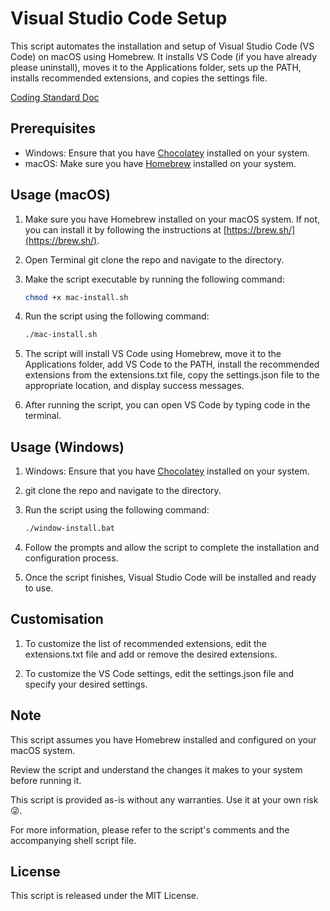 # Visual Studio Code Setup

This script automates the installation and setup of Visual Studio Code (VS Code) on macOS using Homebrew. It installs VS Code (if you have already please uninstall), moves it to the Applications folder, sets up the PATH, installs recommended extensions, and copies the settings file.

[Coding Standard Doc](https://docs.google.com/document/d/1Sk1SMQ3McLKg96MlHc_lF4AjPeUGLdOkDZmAsXmcGwM/edit?usp=sharing)

## Prerequisites

- Windows: Ensure that you have [Chocolatey](https://chocolatey.org/) installed on your system.
- macOS: Make sure you have [Homebrew](https://brew.sh/) installed on your system.

## Usage (macOS)

1. Make sure you have Homebrew installed on your macOS system. If not, you can install it by following the instructions at [https://brew.sh/](https://brew.sh/).

2. Open Terminal git clone the repo and navigate to the directory.

5. Make the script executable by running the following command:
   ```bash
   chmod +x mac-install.sh
6. Run the script using the following command:
    ```bash
    ./mac-install.sh
7. The script will install VS Code using Homebrew, move it to the Applications folder, add VS Code to the PATH, install the recommended extensions from the extensions.txt file, copy the settings.json file to the appropriate location, and display success messages.

8. After running the script, you can open VS Code by typing code in the terminal.

## Usage (Windows)

1. Windows: Ensure that you have [Chocolatey](https://chocolatey.org/) installed on your system.

2. git clone the repo and navigate to the directory.

3. Run the script using the following command:
    ```bash
    ./window-install.bat
4. Follow the prompts and allow the script to complete the installation and configuration process.

5. Once the script finishes, Visual Studio Code will be installed and ready to use.

## Customisation

1. To customize the list of recommended extensions, edit the extensions.txt file and add or remove the desired extensions.

2. To customize the VS Code settings, edit the settings.json file and specify your desired settings.

## Note

This script assumes you have Homebrew installed and configured on your macOS system.

Review the script and understand the changes it makes to your system before running it.

This script is provided as-is without any warranties. Use it at your own risk 😜.

For more information, please refer to the script's comments and the accompanying shell script file.

## License

This script is released under the MIT License.